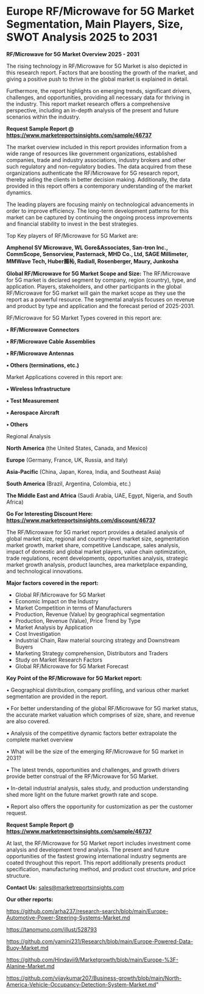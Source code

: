 # Europe RF/Microwave for 5G Market Segmentation, Main Players, Size, SWOT Analysis 2025 to 2031

<Strong> RF/Microwave for 5G Market Overview 2025 - 2031</strong>

The rising technology in RF/Microwave for 5G Market is also depicted in this research report. Factors that are boosting the growth of the market, and giving a positive push to thrive in the global market is explained in detail.

Furthermore, the report highlights on emerging trends, significant drivers, challenges, and opportunities, providing all necessary data for thriving in the industry. This report market research offers a comprehensive perspective, including an in-depth analysis of the present and future scenarios within the industry.

<strong>Request Sample Report @ <a href=https://www.marketreportsinsights.com/sample/46737>https://www.marketreportsinsights.com/sample/46737</a></strong>

The market overview included in this report provides information from a wide range of resources like government organizations, established companies, trade and industry associations, industry brokers and other such regulatory and non-regulatory bodies. The data acquired from these organizations authenticate the RF/Microwave for 5G research report, thereby aiding the clients in better decision making. Additionally, the data provided in this report offers a contemporary understanding of the market dynamics.

The leading players are focusing mainly on technological advancements in order to improve efficiency. The long-term development patterns for this market can be captured by continuing the ongoing process improvements and financial stability to invest in the best strategies.

Top Key players of RF/Microwave for 5G Market are:

<strong>Amphenol SV Microwave, WL Gore&Associates, San-tron Inc., CommScope, Sensorview, Pasternack, MHD Co., Ltd, SAGE Millimeter, MMWave Tech, Huber䫨杺, Radiall, Rosenberger, Maury, Junkosha</strong>

<strong><b>Global RF/Microwave for 5G Market Scope and Size:</b></strong>
The RF/Microwave for 5G market is declared segment by company, region (country), type, and application. Players, stakeholders, and other participants in the global RF/Microwave for 5G market will gain the market scope as they use the report as a powerful resource. The segmental analysis focuses on revenue and product by type and application and the forecast period of 2025-2031.

RF/Microwave for 5G Market Types covered in this report are:

<strong>•  RF/Microwave Connectors

•  RF/Microwave Cable Assemblies

•  RF/Microwave Antennas

•  Others (terminations, etc.)</strong>

Market Applications covered in this report are:

<strong>•  Wireless Infrastructure

•  Test Measurement

•  Aerospace Aircraft

•  Others</strong> 

Regional Analysis

<strong>North America</strong> (the United States, Canada, and Mexico)

<strong>Europe</strong> (Germany, France, UK, Russia, and Italy)

<strong>Asia-Pacific</strong> (China, Japan, Korea, India, and Southeast Asia)

<strong>South America</strong> (Brazil, Argentina, Colombia, etc.)

<strong>The Middle East and Africa</strong> (Saudi Arabia, UAE, Egypt, Nigeria, and South Africa)

<strong>Go For Interesting Discount Here: <a href=https://www.marketreportsinsights.com/discount/46737>https://www.marketreportsinsights.com/discount/46737</a></strong>

The RF/Microwave for 5G market report provides a detailed analysis of global market size, regional and country-level market size, segmentation market growth, market share, competitive Landscape, sales analysis, impact of domestic and global market players, value chain optimization, trade regulations, recent developments, opportunities analysis, strategic market growth analysis, product launches, area marketplace expanding, and technological innovations.

<strong><b>Major factors covered in the report:</b></strong>
<ul>
  <li>Global RF/Microwave for 5G Market </li>
  <li>Economic Impact on the Industry</li>
  <li>Market Competition in terms of Manufacturers</li>
  <li>Production, Revenue (Value) by geographical segmentation</li>
  <li>Production, Revenue (Value), Price Trend by Type</li>
  <li>Market Analysis by Application</li>
  <li>Cost Investigation</li>
  <li>Industrial Chain, Raw material sourcing strategy and Downstream Buyers</li>
  <li>Marketing Strategy comprehension, Distributors and Traders</li>
  <li>Study on Market Research Factors</li>
  <li>Global RF/Microwave for 5G Market Forecast</li>
</ul>

<strong><b>Key Point of the RF/Microwave for 5G Market report:</b></strong>

• Geographical distribution, company profiling, and various other market segmentation are provided in the report.

• For better understanding of the global RF/Microwave for 5G market status, the accurate market valuation which comprises of size, share, and revenue are also covered.

• Analysis of the competitive dynamic factors better extrapolate the complete market overview

• What will be the size of the emerging RF/Microwave for 5G market in 2031?

• The latest trends, opportunities and challenges, and growth drivers provide better construal of the RF/Microwave for 5G Market.

• In-detail industrial analysis, sales study, and production understanding shed more light on the future market growth rate and scope.

• Report also offers the opportunity for customization as per the customer request.

<strong>Request Sample Report @ <a href=https://www.marketreportsinsights.com/sample/46737>https://www.marketreportsinsights.com/sample/46737</a></strong>

At last, the RF/Microwave for 5G Market report includes investment come analysis and development trend analysis. The present and future opportunities of the fastest growing international industry segments are coated throughout this report. This report additionally presents product specification, manufacturing method, and product cost structure, and price structure.

<strong>Contact Us:</strong>
sales@marketreportsinsights.com

<strong>Our other reports:</strong>

<a href=https://github.com/arha237/research-search/blob/main/Europe-Automotive-Power-Steering-Systems-Market.md>https://github.com/arha237/research-search/blob/main/Europe-Automotive-Power-Steering-Systems-Market.md</a>

<a href=https://tanomuno.com/illust/528793>https://tanomuno.com/illust/528793</a>

<a href=https://github.com/yamini231/Research/blob/main/Europe-Powered-Data-Buoy-Market.md>https://github.com/yamini231/Research/blob/main/Europe-Powered-Data-Buoy-Market.md</a>

<a href=https://github.com/Hindavii9/Marketgrowth/blob/main/Europe-%3F-Alanine-Market.md>https://github.com/Hindavii9/Marketgrowth/blob/main/Europe-%3F-Alanine-Market.md</a>

<a href=https://github.com/vijaykumar207/Business-growth/blob/main/North-America-Vehicle-Occupancy-Detection-System-Market.md>https://github.com/vijaykumar207/Business-growth/blob/main/North-America-Vehicle-Occupancy-Detection-System-Market.md</a>"
